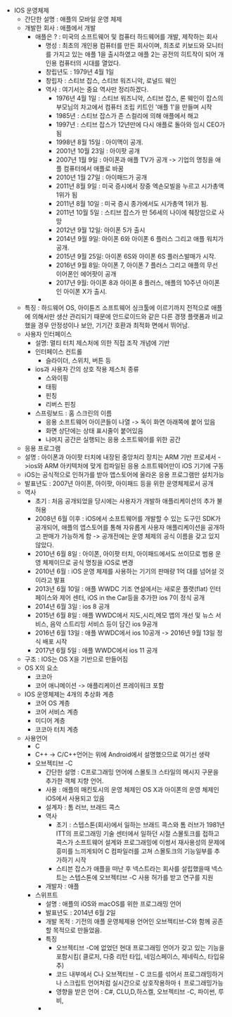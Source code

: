 - IOS 운영체제
   - 간단한 설명 : 애플의 모바일 운영 체제
   - 개발한 회사 : 애플에서 개발
      - 애플은 ? : 미국의 소프트웨어 및 컴퓨터 하드웨어를 개발, 제작하는 회사
        - 명성 : 최초의 개인용 컴퓨터를 만든 회사이며, 최초로 키보드와 모니터를 가지고 있는 애플 1을 출시하였고 애플 2는 공전의 히트작이 
                되어 개인용 컴퓨터의 시대를 열었다.
        - 창립년도 : 1979년 4월 1일
        - 창립자 : 스티브 잡스, 스티브 워즈니악, 로널드 웨인
        - 역사 : 여기서는 중요 역사만 정리하겠다.
          - 1976년 4월 1일 : 스티브 워즈니악, 스티브 잡스, 론 웨인이 잡스의 부모님의 차고에서 컴퓨터 조립 키트인 '애플 1'을 만들며 시작
          - 1985년 : 스티브 잡스가 존 스컬리에 의해 애플에서 해고
          - 1997년 : 스티브 잡스가 12년만에 다시 애플로 돌아와 임시 CEO가 됨
          - 1998년 8월 15일 : 아이맥이 공개.
          - 2001년 10월 23일 : 아이팟 공개
          - 2007년 1월 9일 : 아이폰과 애플 TV가 공개 -> 기업의 명칭을 애플 컴퓨터에서 애플로 바꿈
          - 2010년 1월 27일 : 아이패드가 공개
          - 2011년 8월 9일 : 미국 증시에서 장중 엑손모빌을 누르고 시가총액 1위가 됨
          - 2011년 8월 10일 : 미국 증시 종가에서도 시가총액 1위가 됨.
          - 2011년 10월 5일 : 스티브 잡스가 만 56세의 나이에 췌장암으로 사망
          - 2012년 9월 12일: 아이폰 5가 출시
          - 2014년 9월 9일: 아이폰 6와 아이폰 6 플러스 그리고 애플 워치가 공개.
          - 2015년 9월 25일: 아이폰 6S와 아이폰 6S 플러스발매가 시작.
          - 2016년 9월 8일: 아이폰 7, 아이폰 7 플러스 그리고 애플의 무선 이어폰인 에어팟이 공개
          - 2017년 9월: 아이폰 8과 아이폰 8 플러스, 애플의 10주년 아이폰인 아이폰 X가 출시.
        -    
   - 특징 : 하드웨어 OS, 아이튠즈 소프트웨어 싱크툴에 이르기까지 전적으로 애플에 의해서만 생산 관리되기 때문에 
            안드로이드와 같은 다른 경쟁 플랫폼과 비교했을 경우 안정성이나 보안, 기기간 호환과 최적화 면에서 뛰어남.
   - 사용자 인터페이스 
      - 설명: 멀티 터치 제스처에 의한 직접 조작 개념에 기반
      - 인터페이스 컨트롤
          - 슬라이더, 스위치, 버튼 등
      - ios과 사용자 간의 상호 작용 제스처 종류
          - 스와이핑
          - 태핑
          - 핀칭
          - 리버스 핀칭
     - 스프링보드 : 홈 스크린의 이름
       - 응용 소프트웨어 아이콘들이 나열 -> 독이 화면 아래쪽에 붙어 있음
       - 화면 상단에는 상태 표시줄이 붙어있음
       - 나머지 공간은 실행되는 응용 소프트웨어를 위한 공간
    - 응용 프로그램
     - 설명 : 아이폰과 아이팟 터치에 내장된 중앙처리 장치는 ARM 기반 프로세서 ->ios와 ARM 아키텍처에 맞게 컴파일된 응용 소프트웨어만이 iOS 기기에 구동
     - iOS는 공식적으로 인허가를 받아 앱스토어에 올라온 응용 프로그램만 설치가능
   - 발표년도 : 2007년 아이폰, 아이팟, 아이패드 등을 위한 운영체제로서 공개
   - 역사 
     - 초기 : 처음 공개되었을 당시에는 사용자가 개발하 애플리케이션의 추가 불허용
     - 2008년 6월 이후 : iOS에서 소프트웨어를 개발할 수 있는 도구인 SDK가 공개되어, 애플의 앱스토어를 통해 자유롭게 사용자 애플리케이션을 공개하고
             판매가 가능하게 함
             -> 공개전에는 운영 체제의 공식 이름을 갖고 있지 않았다. 
     - 2010년 6월 8일 : 아이폰, 아이팟 터치, 아이패드에서도 쓰이므로 범용 운영 체제이므로 공식 명칭을 iOS로 변경
     - 2010년 6월 : iOS 운영 체제를 사용하는 기기의 판매량 1억 대를 넘어설 것이라고 발표
     - 2013년 6월 10일 : 애플 WWDC 기조 연설에서는 새로운 플랫(flat) 인터페이스와 제어 센터, iOS in the Car등을 추가한 ios 7이 정식 공개
     - 2014년 6월 3일 : ios 8 공개
     - 2015년 6월 8일 :  애플 WWDC에서 지도,시리,메모 앱의 개선 및 뉴스 서비스, 음악 스트리밍 서비스 등이 담긴 ios 9공개 
     - 2016년 6월 13일 :  애플 WWDC에서 ios 10공개 -> 2016년 9월 13일 정식 배포 시작
     - 2017년 6월 5일 :  애플 WWDC에서 ios 11 공개 
  - 구조 : IOS는 OS X을 기반으로 만들어짐
   - OS X의 요소
      - 코코아
      - 코어 애니메이션
      -> 애플리케이션 프레이워크 포함
   - IOS 운영체제는 4개의 추상화 계층
      - 코어 OS 계층
      - 코어 서비스 계층
      - 미디어 계층
      - 코코아 터치 계층
   - 사용언어 
      - C
      - C++
       -> C/C++언어는 위에 Android에서 설명했으므로 여기선 생략
      - 오브젝티브 -C
         - 간단한 설명 : C프로그래밍 언어에 스몰토크 스타일의 메시지 구문을 추가한 객체 지향 언어.
         - 사용 : 애플의 매킨토시의 운영 체제인 OS X과 아이폰의 운영 체제인 iOS에서 사용되고 있음
         - 설계자 : 톰 러브, 브래드 콕스
         - 역사   
            - 초기 : 스텝스톤(회사)에서 일하는 브래드 콕스와 톰 러브가 1981년 ITT의 프로그래밍 기술 센터에서 일하던 시절 스몰토크를 접하고 콕스가 소프트웨어 설계와 프로그래밍에 이썽서 재사용성의 문제에 흥미를 느끼게되어 C 컴파일러를 고쳐 스몰토크의 기능일부를 추가하기 시작
            - 스티븐 잡스가 애플을 떠난 후 넥스트라는 회사를 설립했을때 넥스트는 스텝스톤에 오브젝티브 -C 사용 허가를 받고 연구를 지원
         - 개발자 : 애플
      - 스위프트
         - 설명 : 애플의 iOS와 macOS를 위한 프로그래밍 언어
         - 발표년도 : 2014년 6월 2일
         - 개발 목적 : 기전의 애플 운영체제용 언어인 오브젝티브-C와 함께 공존할 목적으로 만들었음.
         - 특징 
            - 오브젝티브 -C에 없었던 현대 프로그래밍 언어가 갖고 있는 기능을 포함시킴( 클로저, 다중 리턴 타입, 네임스페이스, 제네릭스, 타입유추)
            - 코드 내부에서 C나 오브젝티브 - C 코드를 섞어서 프로그래밍하거나 스크립트 언어처럼 실시간으로 상호작용하마ㅕ 프로그래밍가능
            - 영향을 받은 언어 : C#, CLU,D,하스켈, 오브젝티브 -C, 파이썬, 루비, 
         -
